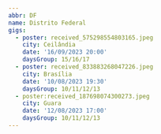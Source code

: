 ```yaml
---
abbr: DF
name: Distrito Federal
gigs:
  - poster: received_575298554803165.jpeg
    city: Ceilândia
    date: '16/09/2023 20:00'
    daysGroup: 15/16/17
  - poster: received_833883268047226.jpeg
    city: Brasília
    date: '10/08/2023 19:30'
    daysGroup: 10/11/12/13
  - poster:received_187698074300273.jpeg
    city: Guara
    date: '12/08/2023 17:00'
    daysGroup: 10/11/12/13
---
```


